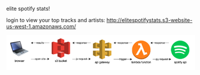 elite spotify stats!

login to view your top tracks and artists: http://elitespotifystats.s3-website-us-west-1.amazonaws.com/

![Architecture](https://github.com/ethancschwab/elite-spotify-stats/blob/dev/EliteStats.jpg)
